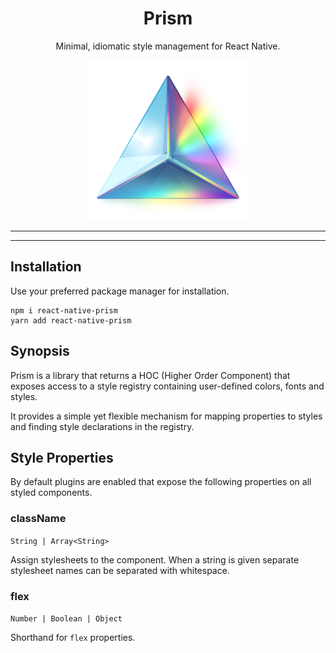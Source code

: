 <h1 align="center">Prism</h1>
<p align="center">Minimal, idiomatic style management for React Native.</p>
<p align="center">
  <img width="256" height="256" src="https://raw.githubusercontent.com/fika-community/prism/master/prism.png" />
</p>

***
<!-- @toc -->
***

## Installation

Use your preferred package manager for installation.

```
npm i react-native-prism
yarn add react-native-prism
```

## Synopsis

Prism is a library that returns a HOC (Higher Order Component) that exposes access to a style registry containing user-defined colors, fonts and styles.

It provides a simple yet flexible mechanism for mapping properties to styles and finding style declarations in the registry.

## Style Properties

By default plugins are enabled that expose the following properties on all styled components.

### className

`String | Array<String>`

Assign stylesheets to the component. When a string is given separate stylesheet names can be separated with whitespace.

### flex

`Number | Boolean | Object`

Shorthand for `flex` properties.

<? @include components.md ?>
